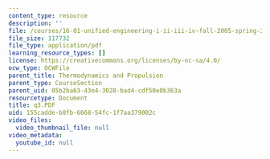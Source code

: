 ```yaml
---
content_type: resource
description: ''
file: /courses/16-01-unified-engineering-i-ii-iii-iv-fall-2005-spring-2006/155caddeb8fb666854fc1f7aa379002c_q3.PDF
file_size: 117732
file_type: application/pdf
learning_resource_types: []
license: https://creativecommons.org/licenses/by-nc-sa/4.0/
ocw_type: OCWFile
parent_title: Thermodynamics and Propulsion
parent_type: CourseSection
parent_uid: 05b2ba63-43e4-3028-bad4-cdf50e0b363a
resourcetype: Document
title: q3.PDF
uid: 155cadde-b8fb-6668-54fc-1f7aa379002c
video_files:
  video_thumbnail_file: null
video_metadata:
  youtube_id: null
---
```

